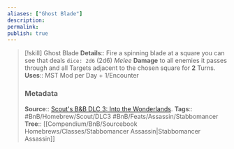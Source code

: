 ```yaml
---
aliases: ["Ghost Blade"]
description: 
permalink: 
publish: true
---
```


> [!skill] Ghost Blade
> **Details**:: Fire a spinning blade at a square you can see that deals `dice: 2d6` (2d6) *Melee* **Damage** to all enemies it passes through and all Targets adjacent to the chosen square for **2** Turns.
> **Uses**::  MST Mod per Day + 1/Encounter
> ### Metadata
> **Source**:: [Scout's B&B DLC 3: Into the Wonderlands](https://docs.google.com/document/d/1MLOgrWwcLNTnP9PuXrKiLImy7SUh4hXO8arVUAlmdp0/edit).
> **Tags**:: #BnB/Homebrew/Scout/DLC3 #BnB/Feats/Assassin/Stabbomancer
> **Tree**:: [[Compendium/BnB/Sourcebook Homebrews/Classes/Stabbomancer Assassin|Stabbomancer Assassin]]


